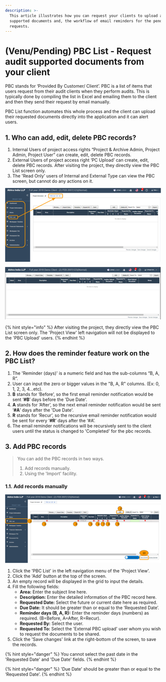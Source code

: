 ```yaml
---
description: >-
  This article illustrates how you can request your clients to upload auditing
  supported documents and, the workflow of email reminders for the pending
  requests.
---
```


# \(Venu/Pending\) PBC List - Request audit supported documents from your client

PBC stands for ‘Provided By Customer/ Client’. PBC is a list of items that users request from their audit clients when they perform audits. This is typically done by compiling the list in Excel and emailing them to the client and then they send their request by email manually.

PBC List function automates this whole process and the client can upload their requested documents directly into the application and it can alert users. 

## 1. Who can add, edit, delete PBC records?

1. Internal Users of project access rights “Project & Archive Admin, Project Admin, Project User” can create, edit, delete PBC records.
2. External Users of project access right ‘PC Upload’ can create, edit, delete PBC records. After visiting the project, they directly view the PBC List screen only.
3. The 'Read Only' users of Internal and External Type can view the PBC screen, but cannot do any actions on it.

![Project View for Internal Users](../../.gitbook/assets/pbc-list-internal-users.png)

![After visiting the project, &apos;PBC Upload&apos; user directly view the PBC List screen only.](../../.gitbook/assets/pbc-list-external-users.png)

{% hint style="info" %}
After visiting the project, they directly view the PBC List screen only. The 'Project View' left navigation will not be displayed to the 'PBC Upload' users.
{% endhint %}

## 2. How does the reminder feature work on the PBC List?

1. The 'Reminder \(days\)' is a numeric field and has the sub-columns “B, A, R”.
2. User can input the zero or bigger values in the "B, A, R" columns. \(Ex: 0, 1, 2, 3, 4...etc\).
3. **B** stands for ‘Before’, so the first email reminder notification would be sent ‘**\#B**’ days before the 'Due Date'.
4. **A** stands for ‘After’, so the next email reminder notification would be sent ‘**\#A**’ days after the 'Due Date'.
5. **R** stands for ‘Recur’, so the recursive email reminder notification would be sent for every ‘**\#R**’ days after the ‘\#A’.
6. The email reminder notifications will be recursively sent to the client users until the status is changed to 'Completed' for the pbc records.

## 3. Add PBC records

> You can add the PBC records in two ways.
>
> 1. Add records manually.
> 2. Using the 'Import' facility.

### 1.1. Add records manually

![Click &apos;PBC List&apos; menu &amp;gt; Click &apos;Add&apos; button &amp;gt; Fill details &amp;gt; Click &apos;Save changes&apos; link](../../.gitbook/assets/pbc-list-add-record.png)

1. Click the 'PBC List' in the left navigation menu of the 'Project View'.
2. Click the 'Add' button at the top of the screen.
3. An empty record will be displayed in the grid to input the details.
4. Fill the following fields:
   * **Area:** Enter the subject line here.
   * **Description:** Enter the detailed information of the PBC record here.
   * **Requested Date:** Select the future or current date here as required.
   * **Due Date:** It should be greater than or equal to the ‘Requested Date’.
   * **Reminder days \(B, A, R\):** Enter the reminder days \(numbers\) as required. \(B=Before, A=After, R=Recur\).
   * **Requested By:** Select the user.
   * **Requested To:** Select the 'External PBC upload' user whom you wish to request the documents to be shared.
5. Click the 'Save changes' link at the right-bottom of the screen, to save the records.

{% hint style="danger" %}
You cannot select the past date in the 'Requested Date' and 'Due Date' fields.
{% endhint %}

{% hint style="danger" %}
'Due Date' should be greater than or equal to the ‘Requested Date’.
{% endhint %}



## 

